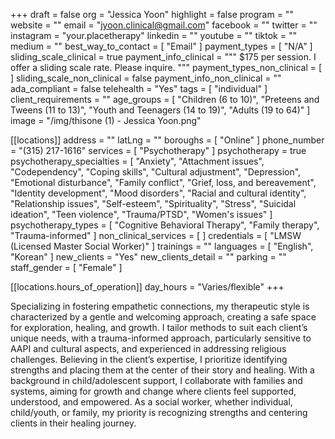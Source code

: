 +++
draft = false
org = "Jessica Yoon"
highlight = false
program = ""
website = ""
email = "jyoon.clinical@gmail.com"
facebook = ""
twitter = ""
instagram = "your.placetherapy"
linkedin = ""
youtube = ""
tiktok = ""
medium = ""
best_way_to_contact = [ "Email" ]
payment_types = [ "N/A" ]
sliding_scale_clinical = true
payment_info_clinical = """
$175 per session. 
I offer a sliding scale rate.  Please inquire. """
payment_types_non_clinical = [ ]
sliding_scale_non_clinical = false
payment_info_non_clinical = ""
ada_compliant = false
telehealth = "Yes"
tags = [ "individual" ]
client_requirements = ""
age_groups = [
  "Children (6 to 10)",
  "Preteens and Tweens (11 to 13)",
  "Youth and Teenagers (14 to 19)",
  "Adults (19 to 64)"
]
image = "/img/thisone (1) - Jessica Yoon.png"

[[locations]]
address = ""
latLng = ""
boroughs = [ "Online" ]
phone_number = "(315) 217-1616"
services = [ "Psychotherapy" ]
psychotherapy = true
psychotherapy_specialties = [
  "Anxiety",
  "Attachment issues",
  "Codependency",
  "Coping skills",
  "Cultural adjustment",
  "Depression",
  "Emotional disturbance",
  "Family conflict",
  "Grief, loss, and bereavement",
  "Identity development",
  "Mood disorders",
  "Racial and cultural identity",
  "Relationship issues",
  "Self-esteem",
  "Spirituality",
  "Stress",
  "Suicidal ideation",
  "Teen violence",
  "Trauma/PTSD",
  "Women's issues"
]
psychotherapy_types = [
  "Cognitive Behavioral Therapy",
  "Family therapy",
  "Trauma-informed"
]
non_clinical_services = [ ]
credentials = [ "LMSW (Licensed Master Social Worker)" ]
trainings = ""
languages = [ "English", "Korean" ]
new_clients = "Yes"
new_clients_detail = ""
parking = ""
staff_gender = [ "Female" ]

  [[locations.hours_of_operation]]
  day_hours = "Varies/flexible"
+++

Specializing in fostering empathetic connections, my therapeutic style is characterized by a gentle and welcoming approach, creating a safe space for exploration, healing, and growth. I tailor methods to suit each client’s unique needs, with a trauma-informed approach, particularly sensitive to AAPI and cultural aspects, and experienced in addressing religious challenges. Believing in the client’s expertise, I prioritize identifying strengths and placing them at the center of their story and healing. With a background in child/adolescent support, I collaborate with families and systems, aiming for growth and change where clients feel supported, understood, and empowered. As a social worker, whether individual, child/youth, or family, my priority is recognizing strengths and centering clients in their healing journey.
